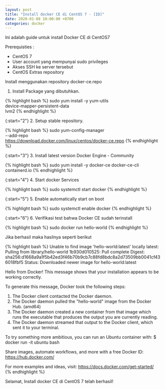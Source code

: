 ```yaml
---
layout: post
title: "Install docker CE di CentOS 7 - [ID]"
date: 2020-01-08 10:00:00 +0700
categories: docker
---
```


Ini adalah guide untuk install Docker CE di CentOS7

Prerequisties :
- CentOS 7
- User account yang mempunyai sudo privileges
- Akses SSH ke server tersebut
- CentOS Extras repository

Install menggunakan repository docker-ce.repo

1. Install Package yang dibutuhkan.

{% highlight bash %}
sudo yum install -y yum-utils \
  device-mapper-persistent-data \
  lvm2
{% endhighlight %}

{:start="2"}
2. Setup stable repository.

{% highlight bash %}
sudo yum-config-manager \
    --add-repo \
    https://download.docker.com/linux/centos/docker-ce.repo
{% endhighlight %}

{:start="3"}
3. Install latest version Docker Engine - Community

{% highlight bash %}
sudo yum install -y docker-ce docker-ce-cli containerd.io
{% endhighlight %}

{:start="4"}
4. Start docker Services

{% highlight bash %}
sudo systemctl start docker
{% endhighlight %}

{:start="5"}
5. Enable automatically start on boot

{% highlight bash %}
sudo systemctl enable docker
{% endhighlight %}

{:start="6"}
6. Verifikasi test bahwa Docker CE sudah terinstall

{% highlight bash %}
sudo docker run hello-world
{% endhighlight %}

Jika berhasil maka hasilnya seperti berikut

{% highlight bash %}
Unable to find image 'hello-world:latest' locally
latest: Pulling from library/hello-world
1b930d010525: Pull complete
Digest: sha256:d1668a9a1f5b42ed3f46b70b9cb7c88fd8bdc8a2d73509bb0041cf436018fbf5
Status: Downloaded newer image for hello-world:latest

Hello from Docker!
This message shows that your installation appears to be working correctly.

To generate this message, Docker took the following steps:
 1. The Docker client contacted the Docker daemon.
 2. The Docker daemon pulled the "hello-world" image from the Docker Hub.
    (amd64)
 3. The Docker daemon created a new container from that image which runs the
    executable that produces the output you are currently reading.
 4. The Docker daemon streamed that output to the Docker client, which sent it
    to your terminal.

To try something more ambitious, you can run an Ubuntu container with:
 $ docker run -it ubuntu bash

Share images, automate workflows, and more with a free Docker ID:
 https://hub.docker.com/

For more examples and ideas, visit:
 https://docs.docker.com/get-started/
 {% endhighlight %}

 Selamat, Install docker CE di CentOS 7 telah berhasil!